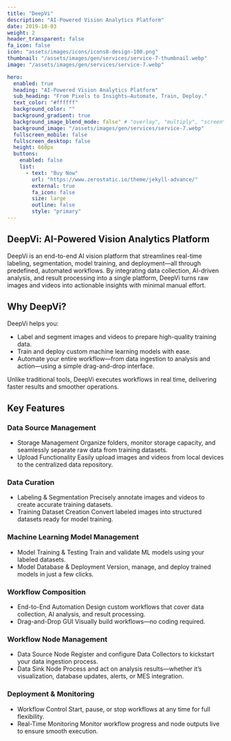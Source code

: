 ```yaml
---
title: "DeepVi"
description: "AI-Powered Vision Analytics Platform"
date: 2019-10-03
weight: 2
header_transparent: false
fa_icon: false
icon: "assets/images/icons/icons8-design-100.png"
thumbnail: "/assets/images/gen/services/service-7-thumbnail.webp"
image: "/assets/images/gen/services/service-7.webp"

hero:
  enabled: true
  heading: "AI-Powered Vision Analytics Platform"
  sub_heading: "From Pixels to Insights—Automate, Train, Deploy."
  text_color: "#ffffff"
  background_color: ""
  background_gradient: true
  background_image_blend_mode: false" # "overlay", "multiply", "screen"
  background_image: "/assets/images/gen/services/service-7.webp"
  fullscreen_mobile: false
  fullscreen_desktop: false
  height: 660px
  buttons:
    enabled: false
    list:
      - text: "Buy Now"
        url: "https://www.zerostatic.io/theme/jekyll-advance/"
        external: true
        fa_icon: false
        size: large
        outline: false
        style: "primary"
---
```


## DeepVi: AI-Powered Vision Analytics Platform

DeepVi is an end-to-end AI vision platform that streamlines real-time labeling, segmentation, model training, and deployment—all through predefined, automated workflows. By integrating data collection, AI-driven analysis, and result processing into a single platform, DeepVi turns raw images and videos into actionable insights with minimal manual effort.

## Why DeepVi?

DeepVi helps you:
- Label and segment images and videos to prepare high-quality training data.
- Train and deploy custom machine learning models with ease.
- Automate your entire workflow—from data ingestion to analysis and action—using a simple drag-and-drop interface.

Unlike traditional tools, DeepVi executes workflows in real time, delivering faster results and smoother operations.

## Key Features

### Data Source Management
- Storage Management
Organize folders, monitor storage capacity, and seamlessly separate raw data from training datasets.
- Upload Functionality
Easily upload images and videos from local devices to the centralized data repository.

### Data Curation
- Labeling & Segmentation
Precisely annotate images and videos to create accurate training datasets.
- Training Dataset Creation
Convert labeled images into structured datasets ready for model training.

### Machine Learning Model Management
- Model Training & Testing
Train and validate ML models using your labeled datasets.
- Model Database & Deployment
Version, manage, and deploy trained models in just a few clicks.

### Workflow Composition
- End-to-End Automation
Design custom workflows that cover data collection, AI analysis, and result processing.
- Drag-and-Drop GUI
Visually build workflows—no coding required.

### Workflow Node Management
- Data Source Node
Register and configure Data Collectors to kickstart your data ingestion process.
- Data Sink Node
Process and act on analysis results—whether it’s visualization, database updates, alerts, or MES integration.

### Deployment & Monitoring
- Workflow Control
Start, pause, or stop workflows at any time for full flexibility.
- Real-Time Monitoring
Monitor workflow progress and node outputs live to ensure smooth execution.
